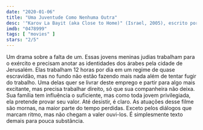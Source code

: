 ```yaml
---
date: "2020-01-06"
title: "Uma Juventude Como Nenhuma Outra"
desc: '"Karov La Bayit (aka Close to Home)" (Israel, 2005), escrito por Vardit Bilu e Dalia Hager, dirigido por Vardit Bilu e Dalia Hager, com Smadar Sayar, Naama Schendar e Katia Zinbris.'
imdb: "0478999"
tags: [ "movies" ]
stars: "2/5"
---
```

Um drama sobre a falta de um. Essas jovens meninas judias trabalham para o exército e precisam anotar as identidades dos árabes pela cidade de Jerusalém. Elas trabalham 12 horas por dia em um regime de quase escravidão, mas no fundo não estão fazendo mais nada além de tentar fugir do trabalho. Uma delas quer se livrar deste emprego e partir para algo mais excitante, mas precisa trabalhar direito, só que sua companheira não deixa. Sua família tem influência o suficiente, mas como toda jovem privilegiada, ela pretende provar seu valor. Até desistir, é claro. As atuações desse filme são mornas, na maior parte do tempo perdidas. Exceto pelos diálogos que marcam ritmo, mas não chegam a valer ouvi-los. É simplesmente texto demais para pouca substância.

